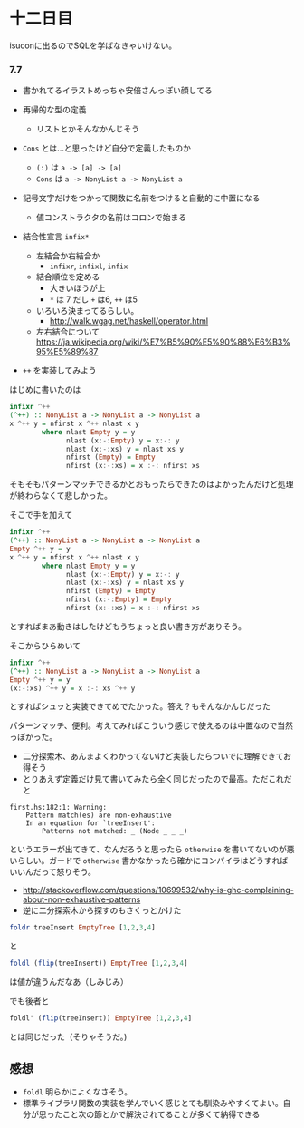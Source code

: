 # 十二日目

isuconに出るのでSQLを学ばなきゃいけない。

### 7.7

- 書かれてるイラストめっちゃ安倍さんっぽい顔してる
- 再帰的な型の定義
  - リストとかそんなかんじそう
- `Cons` とは...と思ったけど自分で定義したものか
  - `(:)` は `a -> [a] -> [a]`
  - `Cons` は `a -> NonyList a -> NonyList a`
- 記号文字だけをつかって関数に名前をつけると自動的に中置になる
  - 値コンストラクタの名前はコロンで始まる
- 結合性宣言 `infix*`
  - 左結合か右結合か
    - `infixr`, `infixl`, `infix`
  - 結合順位を定める
    - 大きいほうが上
    - `*` は 7 だし `+` は6, `++` は5
  - いろいろ決まってるらしい。
    - http://walk.wgag.net/haskell/operator.html
  - 左右結合について https://ja.wikipedia.org/wiki/%E7%B5%90%E5%90%88%E6%B3%95%E5%89%87

- `++` を実装してみよう


はじめに書いたのは

```haskell
infixr ^++
(^++) :: NonyList a -> NonyList a -> NonyList a
x ^++ y = nfirst x ^++ nlast x y
        where nlast Empty y = y
              nlast (x:-:Empty) y = x:-: y
              nlast (x:-:xs) y = nlast xs y
              nfirst (Empty) = Empty
              nfirst (x:-:xs) = x :-: nfirst xs
```

そもそもパターンマッチできるかとおもったらできたのはよかったんだけど処理が終わらなくて悲しかった。

そこで手を加えて

```haskell
infixr ^++
(^++) :: NonyList a -> NonyList a -> NonyList a
Empty ^++ y = y
x ^++ y = nfirst x ^++ nlast x y
        where nlast Empty y = y
              nlast (x:-:Empty) y = x:-: y
              nlast (x:-:xs) y = nlast xs y
              nfirst (Empty) = Empty
              nfirst (x:-:Empty) = Empty
              nfirst (x:-:xs) = x :-: nfirst xs
```
とすればまあ動きはしたけどもうちょっと良い書き方がありそう。

そこからひらめいて

```haskell
infixr ^++
(^++) :: NonyList a -> NonyList a -> NonyList a
Empty ^++ y = y
(x:-:xs) ^++ y = x :-: xs ^++ y
```

とすればシュッと実装できてめでたかった。答え？もそんなかんじだった

パターンマッチ、便利。考えてみればこういう感じで使えるのは中置なので当然っぽかった。

- 二分探索木、あんまよくわかってないけど実装したらついでに理解できてお得そう
- とりあえず定義だけ見て書いてみたら全く同じだったので最高。ただこれだと

```
first.hs:182:1: Warning:
    Pattern match(es) are non-exhaustive
    In an equation for `treeInsert':
        Patterns not matched: _ (Node _ _ _)
```
というエラーが出てきて、なんだろうと思ったら `otherwise` を書いてないのが悪いらしい。ガードで `otherwise` 書かなかったら確かにコンパイラはどうすればいいんだって怒りそう。
  - http://stackoverflow.com/questions/10699532/why-is-ghc-complaining-about-non-exhaustive-patterns
- 逆に二分探索木から探すのもさくっとかけた

```haskell
foldr treeInsert EmptyTree [1,2,3,4]
```

と

```haskell
foldl (flip(treeInsert)) EmptyTree [1,2,3,4]
```

は値が違うんだなあ（しみじみ）

でも後者と
```haskell
foldl' (flip(treeInsert)) EmptyTree [1,2,3,4]
```

とは同じだった（そりゃそうだ。)

## 感想

- `foldl` 明らかによくなさそう。
- 標準ライブラリ関数の実装を学んでいく感じとても馴染みやすくてよい。自分が思ったこと次の節とかで解決されてることが多くて納得できる
